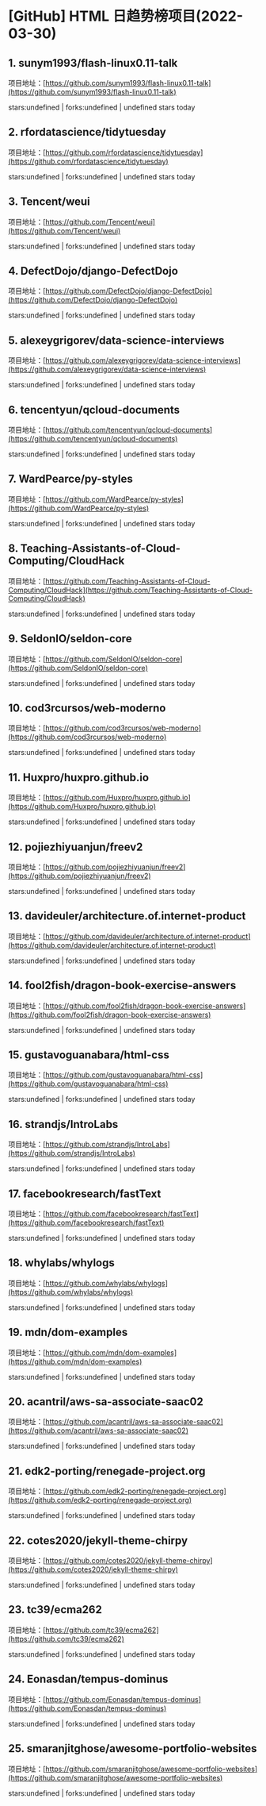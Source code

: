 # [GitHub] HTML 日趋势榜项目(2022-03-30)

## 1. sunym1993/flash-linux0.11-talk 

项目地址：[https://github.com/sunym1993/flash-linux0.11-talk](https://github.com/sunym1993/flash-linux0.11-talk)

stars:undefined | forks:undefined | undefined stars today 



## 2. rfordatascience/tidytuesday 

项目地址：[https://github.com/rfordatascience/tidytuesday](https://github.com/rfordatascience/tidytuesday)

stars:undefined | forks:undefined | undefined stars today 



## 3. Tencent/weui 

项目地址：[https://github.com/Tencent/weui](https://github.com/Tencent/weui)

stars:undefined | forks:undefined | undefined stars today 



## 4. DefectDojo/django-DefectDojo 

项目地址：[https://github.com/DefectDojo/django-DefectDojo](https://github.com/DefectDojo/django-DefectDojo)

stars:undefined | forks:undefined | undefined stars today 



## 5. alexeygrigorev/data-science-interviews 

项目地址：[https://github.com/alexeygrigorev/data-science-interviews](https://github.com/alexeygrigorev/data-science-interviews)

stars:undefined | forks:undefined | undefined stars today 



## 6. tencentyun/qcloud-documents 

项目地址：[https://github.com/tencentyun/qcloud-documents](https://github.com/tencentyun/qcloud-documents)

stars:undefined | forks:undefined | undefined stars today 



## 7. WardPearce/py-styles 

项目地址：[https://github.com/WardPearce/py-styles](https://github.com/WardPearce/py-styles)

stars:undefined | forks:undefined | undefined stars today 



## 8. Teaching-Assistants-of-Cloud-Computing/CloudHack 

项目地址：[https://github.com/Teaching-Assistants-of-Cloud-Computing/CloudHack](https://github.com/Teaching-Assistants-of-Cloud-Computing/CloudHack)

stars:undefined | forks:undefined | undefined stars today 



## 9. SeldonIO/seldon-core 

项目地址：[https://github.com/SeldonIO/seldon-core](https://github.com/SeldonIO/seldon-core)

stars:undefined | forks:undefined | undefined stars today 



## 10. cod3rcursos/web-moderno 

项目地址：[https://github.com/cod3rcursos/web-moderno](https://github.com/cod3rcursos/web-moderno)

stars:undefined | forks:undefined | undefined stars today 



## 11. Huxpro/huxpro.github.io 

项目地址：[https://github.com/Huxpro/huxpro.github.io](https://github.com/Huxpro/huxpro.github.io)

stars:undefined | forks:undefined | undefined stars today 



## 12. pojiezhiyuanjun/freev2 

项目地址：[https://github.com/pojiezhiyuanjun/freev2](https://github.com/pojiezhiyuanjun/freev2)

stars:undefined | forks:undefined | undefined stars today 



## 13. davideuler/architecture.of.internet-product 

项目地址：[https://github.com/davideuler/architecture.of.internet-product](https://github.com/davideuler/architecture.of.internet-product)

stars:undefined | forks:undefined | undefined stars today 



## 14. fool2fish/dragon-book-exercise-answers 

项目地址：[https://github.com/fool2fish/dragon-book-exercise-answers](https://github.com/fool2fish/dragon-book-exercise-answers)

stars:undefined | forks:undefined | undefined stars today 



## 15. gustavoguanabara/html-css 

项目地址：[https://github.com/gustavoguanabara/html-css](https://github.com/gustavoguanabara/html-css)

stars:undefined | forks:undefined | undefined stars today 



## 16. strandjs/IntroLabs 

项目地址：[https://github.com/strandjs/IntroLabs](https://github.com/strandjs/IntroLabs)

stars:undefined | forks:undefined | undefined stars today 



## 17. facebookresearch/fastText 

项目地址：[https://github.com/facebookresearch/fastText](https://github.com/facebookresearch/fastText)

stars:undefined | forks:undefined | undefined stars today 



## 18. whylabs/whylogs 

项目地址：[https://github.com/whylabs/whylogs](https://github.com/whylabs/whylogs)

stars:undefined | forks:undefined | undefined stars today 



## 19. mdn/dom-examples 

项目地址：[https://github.com/mdn/dom-examples](https://github.com/mdn/dom-examples)

stars:undefined | forks:undefined | undefined stars today 



## 20. acantril/aws-sa-associate-saac02 

项目地址：[https://github.com/acantril/aws-sa-associate-saac02](https://github.com/acantril/aws-sa-associate-saac02)

stars:undefined | forks:undefined | undefined stars today 



## 21. edk2-porting/renegade-project.org 

项目地址：[https://github.com/edk2-porting/renegade-project.org](https://github.com/edk2-porting/renegade-project.org)

stars:undefined | forks:undefined | undefined stars today 



## 22. cotes2020/jekyll-theme-chirpy 

项目地址：[https://github.com/cotes2020/jekyll-theme-chirpy](https://github.com/cotes2020/jekyll-theme-chirpy)

stars:undefined | forks:undefined | undefined stars today 



## 23. tc39/ecma262 

项目地址：[https://github.com/tc39/ecma262](https://github.com/tc39/ecma262)

stars:undefined | forks:undefined | undefined stars today 



## 24. Eonasdan/tempus-dominus 

项目地址：[https://github.com/Eonasdan/tempus-dominus](https://github.com/Eonasdan/tempus-dominus)

stars:undefined | forks:undefined | undefined stars today 



## 25. smaranjitghose/awesome-portfolio-websites 

项目地址：[https://github.com/smaranjitghose/awesome-portfolio-websites](https://github.com/smaranjitghose/awesome-portfolio-websites)

stars:undefined | forks:undefined | undefined stars today 



